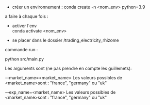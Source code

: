 - créer un environnement : 
conda create -n <nom_env> python=3.9

a faire à chaque fois :
- activer l'env  
conda activate <nom_env>

- se placer dans le dossier /trading_electricity_rhizome

commande run : 

python src/main.py <arguments>

Les arguments sont (ne pas prendre en compte les guillemets): 

--market_name=<market_name>
Les valeurs possibles de <market_name>sont : "france", "germany" ou "uk"


--exp_name=<market_name>
Les valeurs possibles de <market_name>sont : "france", "germany" ou "uk"
